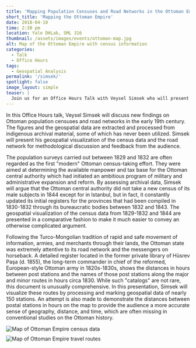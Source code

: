 ```yaml
---
title: 'Mapping Population Censuses and Road Networks in the Ottoman Empire, c. 1830-40'
short_title: 'Mapping the Ottoman Empire'
date: 2018-04-10
time: 2:30 pm
location: Yale DHLab, SML 316
thumbnail: /assets/images/events/ottoman-map.jpg
alt: Map of the Ottoman Empire with census information
categories: 
  - Talk
  - Office Hours
tags:
  - Geospatial Analysis
permalink: '/simsek/'
spotlight: false 
image_layout: simple
teaser: |
  Join us for an Office Hours Talk with Veysel Simsek who will present his project that maps the Ottoman empire. 
---
```


In this Office Hours talk, Veysel Simsek will discuss new findings on Ottoman population censuses and road networks in the early 19th century. The figures and the geospatial data are extracted and processed from indigenous archival material, some of which has never been utilized. Simsek will present his geospatial visualization of the census data and the road network for methodological discussion and feedback from the audience. 

The population surveys carried out between 1829 and 1832 are often regarded as the first "modern" Ottoman census-taking effort. They were aimed at determining the available manpower and tax base for the Ottoman central authority which had initiated an ambitious program of military and administrative expansion and reform. By assessing archival data, Simsek will argue that the Ottoman central authority did not take a new census of its male subjects in 1844 except for in Istanbul, but in fact, it constantly updated its initial registers for the provinces that had been compiled in 1830-1832 through its bureaucratic bodies between 1832 and 1843. The geospatial visualization of the census data from 1829-1832 and 1844 are presented in a comparative fashion to make it much easier to convey an otherwise complicated argument. 

Following the Turco-Mongolian tradition of rapid and safe movement of information, armies, and merchants through their lands, the Ottoman state was extremely attentive to its road network and the messengers on horseback. A detailed register located in the former private library of Hüsrev Paşa (d. 1855), the long-term commander in chief of the reformed, European-style Ottoman army in 1820s-1830s, shows the distances in hours between post stations and the names of those post stations along the major and minor routes in hours circa 1830. While such "catalogs" are not rare, this document is unusually comprehensive. In this presentation, Simsek will visualize these routes by processing and marking geospatial data of nearly 150 stations. An attempt is also made to demonstrate the distances between postal stations in hours on the map to provide the audience a more accurate sense of geography, distance, and time, which are often missing in conventional studies on the Ottoman history.

<img src='{{site.baseurl}}/assets/images/events/simsek02.jpg'
     alt='Map of Ottoman Empire census data'
     style='float: left; margin-right: 10px; padding-bottom: 10px' />
<img src='{{site.baseurl}}/assets/images/events/simsek03.jpg'
     alt='Map of Ottoman Empire travel routes'
     style='float: left; margin-right: 10px;' />